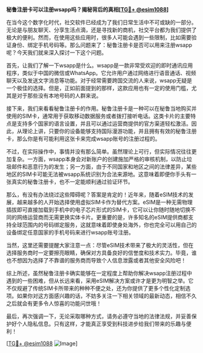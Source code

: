 **秘鲁注册卡可以注册wsapp吗？揭秘背后的真相[[TG💪+ @esim1088](https://t.me/s/esim1088)]**

在当今这个数字化时代，社交软件已经成为了我们日常生活中不可或缺的一部分。无论是与朋友聊天、分享生活点滴，还是寻找新的商机，社交平台都为我们提供了极大的便利。然而，在使用这些应用时，很多人可能会遇到一些限制，比如需要验证身份、绑定手机号码等。那么问题来了：秘鲁注册卡是否可以用来注册wsapp呢？今天我们就来深入探讨一下这个问题。

首先，让我们了解一下wsapp是什么。wsapp是一款非常受欢迎的即时通讯应用程序，类似于中国的微信或WhatsApp。它允许用户通过网络进行语音通话、视频聊天以及发送文字消息等功能。对于经常需要跨国交流的人来说，wsapp无疑是一个极佳的选择。但是，正如前面提到的那样，这款应用也有一定的使用门槛，尤其是对于那些没有本地号码的人群来说。

接下来，我们来看看秘鲁注册卡的作用。秘鲁注册卡是一种可以在秘鲁当地购买并使用的SIM卡，通常用于获取移动数据服务或者拨打接听电话。这类卡片的主要特点是支持多个国家的语言设置，并且可以通过运营商提供的官方渠道轻松激活。因此，从理论上讲，只要你的设备能够支持国际漫游功能，并且拥有有效的秘鲁注册卡，那么你是有可能利用这张卡来完成wsapp账号的注册过程的。

不过，在实际操作中，事情并没有那么简单。虽然理论上可行，但实际情况往往更加复杂。一方面，wsapp本身会对新账户的创建施加严格的审核机制，以防止垃圾邮件和恶意行为的发生；另一方面，由于不同国家和地区之间的法律差异，某些地区的SIM卡可能无法被wsapp系统识别为合法来源地。这意味着即便你手头有一张真实的秘鲁注册卡，也不一定能顺利通过验证环节。

那么，有没有办法绕过这些障碍呢？答案是肯定的！近年来，随着eSIM技术的发展，越来越多的人开始选择使用虚拟SIM卡作为替代方案。eSIM是一种无需物理插拔即可直接加载到手机中的电子芯片形式的SIM卡，它可以让你随时随地切换不同的网络运营商而无需更换实体卡片。更重要的是，许多知名的eSIM提供商都支持全球范围内的号码绑定服务，这就意味着即使身处海外，你也完全可以用自己的设备绑定任意国家的手机号码来进行wsapp账号注册。

当然，这里还需要提醒大家注意一点：尽管eSIM技术带来了极大的灵活性，但在选择服务商时一定要擦亮眼睛，确保对方具备良好的信誉度和技术实力。毕竟，谁也不想因为选择了不靠谱的服务商而导致个人信息泄露或者其他安全风险吧！

综上所述，虽然秘鲁注册卡确实能够在一定程度上帮助你解决wsapp注册过程中遇到的一些困难，但从长远来看，采用eSIM解决方案或许才是更为明智之举。它不仅规避了传统SIM卡所带来的种种不便之处，还为你提供了更多个性化定制选项。如果你对这方面感兴趣的话，不妨多关注一下相关领域的最新动态，相信不久之后就会有更多令人惊喜的功能问世哦！

最后，再次强调一下，无论采取哪种方式，请务必遵守当地的法律法规，并妥善保护好个人隐私信息。只有这样，才能真正享受到科技进步给我们带来的乐趣与便利！

[[TG💪+ @esim1088](https://t.me/s/esim1088) ![Image](https://i.postimg.cc/4NQfJmqS/Snipaste-2025-05-13-00-14-12.png)]